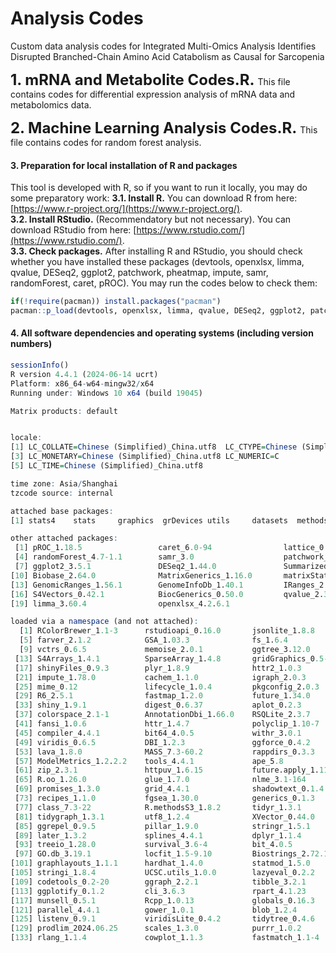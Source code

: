 # Analysis Codes
Custom data analysis codes for Integrated Multi-Omics Analysis Identifies Disrupted Branched-Chain Amino Acid Catabolism as Causal for Sarcopenia

**<font size='5'> 1. mRNA and Metabolite Codes.R. </font>** This file contains codes for differential expression analysis of mRNA data and metabolomics data.

**<font size='5'> 2. Machine Learning Analysis Codes.R. </font>** This file contains codes for random forest analysis.

#### 3. Preparation for local installation of R and packages
This tool is developed with R, so if you want to run it locally, you may do some preparatory work: 
**3.1. Install R.** You can download R from here: [https://www.r-project.org/](https://www.r-project.org/).  
**3.2. Install RStudio.** (Recommendatory but not necessary). You can download RStudio from here: [https://www.rstudio.com/](https://www.rstudio.com/).  
**3.3. Check packages.** After installing R and RStudio, you should check whether you have installed these packages (devtools, openxlsx, limma, qvalue, DESeq2, ggplot2, patchwork, pheatmap, impute, samr, randomForest, caret, pROC). You may run the codes below to check them:  

```r
if(!require(pacman)) install.packages("pacman")
pacman::p_load(devtools, openxlsx, limma, qvalue, DESeq2, ggplot2, patchwork, pheatmap, impute, samr, randomForest, caret, pROC)
```

#### 4. All software dependencies and operating systems (including version numbers)
```r
sessionInfo()
R version 4.4.1 (2024-06-14 ucrt)
Platform: x86_64-w64-mingw32/x64
Running under: Windows 10 x64 (build 19045)

Matrix products: default


locale:
[1] LC_COLLATE=Chinese (Simplified)_China.utf8  LC_CTYPE=Chinese (Simplified)_China.utf8   
[3] LC_MONETARY=Chinese (Simplified)_China.utf8 LC_NUMERIC=C                               
[5] LC_TIME=Chinese (Simplified)_China.utf8    

time zone: Asia/Shanghai
tzcode source: internal

attached base packages:
[1] stats4    stats     graphics  grDevices utils     datasets  methods   base     

other attached packages:
 [1] pROC_1.18.5                 caret_6.0-94                lattice_0.22-6             
 [4] randomForest_4.7-1.1        samr_3.0                    patchwork_1.2.0            
 [7] ggplot2_3.5.1               DESeq2_1.44.0               SummarizedExperiment_1.34.0
[10] Biobase_2.64.0              MatrixGenerics_1.16.0       matrixStats_1.3.0          
[13] GenomicRanges_1.56.1        GenomeInfoDb_1.40.1         IRanges_2.38.1             
[16] S4Vectors_0.42.1            BiocGenerics_0.50.0         qvalue_2.36.0              
[19] limma_3.60.4                openxlsx_4.2.6.1           

loaded via a namespace (and not attached):
  [1] RColorBrewer_1.1-3      rstudioapi_0.16.0       jsonlite_1.8.8          magrittr_2.0.3         
  [5] farver_2.1.2            GSA_1.03.3              fs_1.6.4                zlibbioc_1.50.0        
  [9] vctrs_0.6.5             memoise_2.0.1           ggtree_3.12.0           htmltools_0.5.8.1      
 [13] S4Arrays_1.4.1          SparseArray_1.4.8       gridGraphics_0.5-1      parallelly_1.38.0      
 [17] shinyFiles_0.9.3        plyr_1.8.9              httr2_1.0.3             lubridate_1.9.3        
 [21] impute_1.78.0           cachem_1.1.0            igraph_2.0.3            iterators_1.0.14       
 [25] mime_0.12               lifecycle_1.0.4         pkgconfig_2.0.3         Matrix_1.7-0           
 [29] R6_2.5.1                fastmap_1.2.0           future_1.34.0           GenomeInfoDbData_1.2.12
 [33] shiny_1.9.1             digest_0.6.37           aplot_0.2.3             enrichplot_1.24.2      
 [37] colorspace_2.1-1        AnnotationDbi_1.66.0    RSQLite_2.3.7           timechange_0.3.0       
 [41] fansi_1.0.6             httr_1.4.7              polyclip_1.10-7         abind_1.4-5            
 [45] compiler_4.4.1          bit64_4.0.5             withr_3.0.1             BiocParallel_1.38.0    
 [49] viridis_0.6.5           DBI_1.2.3               ggforce_0.4.2           R.utils_2.12.3         
 [53] lava_1.8.0              MASS_7.3-60.2           rappdirs_0.3.3          DelayedArray_0.30.1    
 [57] ModelMetrics_1.2.2.2    tools_4.4.1             ape_5.8                 scatterpie_0.2.3       
 [61] zip_2.3.1               httpuv_1.6.15           future.apply_1.11.2     nnet_7.3-19            
 [65] R.oo_1.26.0             glue_1.7.0              nlme_3.1-164            GOSemSim_2.30.2        
 [69] promises_1.3.0          grid_4.4.1              shadowtext_0.1.4        reshape2_1.4.4         
 [73] recipes_1.1.0           fgsea_1.30.0            generics_0.1.3          gtable_0.3.5           
 [77] class_7.3-22            R.methodsS3_1.8.2       tidyr_1.3.1             data.table_1.16.0      
 [81] tidygraph_1.3.1         utf8_1.2.4              XVector_0.44.0          foreach_1.5.2          
 [85] ggrepel_0.9.5           pillar_1.9.0            stringr_1.5.1           yulab.utils_0.1.7      
 [89] later_1.3.2             splines_4.4.1           dplyr_1.1.4             tweenr_2.0.3           
 [93] treeio_1.28.0           survival_3.6-4          bit_4.0.5               tidyselect_1.2.1       
 [97] GO.db_3.19.1            locfit_1.5-9.10         Biostrings_2.72.1       gridExtra_2.3          
[101] graphlayouts_1.1.1      hardhat_1.4.0           statmod_1.5.0           timeDate_4032.109      
[105] stringi_1.8.4           UCSC.utils_1.0.0        lazyeval_0.2.2          ggfun_0.1.5            
[109] codetools_0.2-20        ggraph_2.2.1            tibble_3.2.1            BiocManager_1.30.24    
[113] ggplotify_0.1.2         cli_3.6.3               rpart_4.1.23            xtable_1.8-4           
[117] munsell_0.5.1           Rcpp_1.0.13             globals_0.16.3          png_0.1-8              
[121] parallel_4.4.1          gower_1.0.1             blob_1.2.4              DOSE_3.30.4            
[125] listenv_0.9.1           viridisLite_0.4.2       tidytree_0.4.6          ipred_0.9-15           
[129] prodlim_2024.06.25      scales_1.3.0            purrr_1.0.2             crayon_1.5.3           
[133] rlang_1.1.4             cowplot_1.1.3           fastmatch_1.1-4         KEGGREST_1.44.1
```
